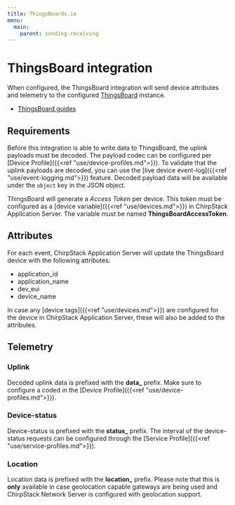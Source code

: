 ```yaml
---
title: ThingsBoards.io
menu:
  main:
    parent: sending-receiving
---
```


# ThingsBoard integration

When configured, the ThingsBoard integration will send device attributes
and telemetry to the configured [ThingsBoard](https://thingsboard.io/) instance.

* [ThingsBoard guides](https://thingsboard.io/docs/guides/)

## Requirements

Before this integration is able to write data to ThingsBoard, the uplink
payloads must be decoded. The payload codec can be configured per
[Device Profile]({{<ref "use/device-profiles.md">}}). To validate that the uplink
payloads are decoded, you can use the [live device event-log]({{<ref "use/event-logging.md">}})
feature. Decoded payload data will be available under the `object` key in
the JSON object.

ThingsBoard will generate a _Access Token_ per device. This token must be
configured as a [device variable]({{<ref "use/devices.md">}}) in ChirpStack Application Server. 
The variable must be named **ThingsBoardAccessToken**.

## Attributes

For each event, ChirpStack Application Server will update the ThingsBoard device with the
following attributes:

* application_id
* application_name
* dev_eui
* device_name

In case any [device tags]({{<ref "use/devices.md">}}) are configured for the
device in ChirpStack Application Server, these will also be added to the attributes.

## Telemetry

### Uplink

Decoded uplink data is prefixed with the **data_** prefix. Make sure to
configure a coded in the [Device Profile]({{<ref "use/device-profiles.md">}}).

### Device-status

Device-status is prefixed with the **status_** prefix. The interval of the
device-status requests can be configured through the [Service Profile]({{<ref "use/service-profiles.md">}}).

### Location

Location data is prefixed with the **location_** prefix. Please note that this
is **only** available in case geolocation capable gateways are being used and
ChirpStack Network Server is configured with geolocation support.

